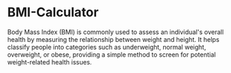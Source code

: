 # BMI-Calculator
Body Mass Index (BMI) is commonly used to assess an individual's overall health by measuring the relationship between weight and height. It helps classify people into categories such as underweight, normal weight, overweight, or obese, providing a simple method to screen for potential weight-related health issues.
